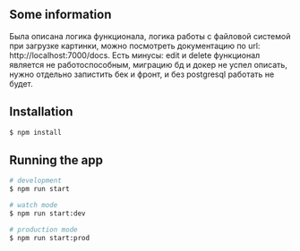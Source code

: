 ## Some information

Была описана логика функционала, логика работы с файловой системой при загрузке картинки, можно посмотреть документацию по url: http://localhost:7000/docs.
Есть минусы: edit и delete функционал является не работоспособным, миграцию бд и докер не успел описать, нужно отдельно запистить бек и фронт, и без postgresql работать не будет. 

## Installation

```bash
$ npm install
```

## Running the app

```bash
# development
$ npm run start

# watch mode
$ npm run start:dev

# production mode
$ npm run start:prod
```
